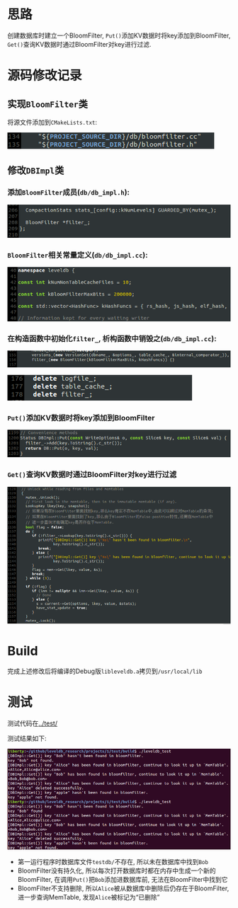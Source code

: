 # 思路
创建数据库时建立一个BloomFilter, `Put()`添加KV数据时将key添加到BloomFilter, `Get()`查询KV数据时通过BloomFilter对key进行过滤.

# 源码修改记录
## 实现`BloomFilter`类

将源文件添加到`CMakeLists.txt`:

![](images/CMakeLists.png)

## 修改`DBImpl`类
### 添加`BloomFilter`成员(`db/db_impl.h`):
![](images/db_impl1.png)

### `BloomFilter`相关常量定义(`db/db_impl.cc`):
![](images/db_impl2.png)

### 在构造函数中初始化`filter_`, 析构函数中销毁之(`db/db_impl.cc`):
![](images/db_impl3.png)

![](images/db_impl4.png)

### `Put()`添加KV数据时将key添加到BloomFilter
![](images/db_impl5.png)

### `Get()`查询KV数据时通过BloomFilter对key进行过滤
![](images/db_impl6.png)

# Build
完成上述修改后将编译的Debug版`libleveldb.a`拷贝到`/usr/local/lib`

# 测试
测试代码在[../test/](../test/)

测试结果如下:

![](images/test.png)

- 第一运行程序时数据库文件`testdb/`不存在, 所以未在数据库中找到`Bob`
- BloomFilter没有持久化, 所以每次打开数据库时都在内存中生成一个新的BloomFilter, 在调用`Put()`把`Bob`添加进数据库前, 无法在BloomFilter中找到它
- BloomFilter不支持删除, 所以`Alice`被从数据库中删除后仍存在于BloomFilter, 进一步查询MemTable, 发现`Alice`被标记为“已删除”


